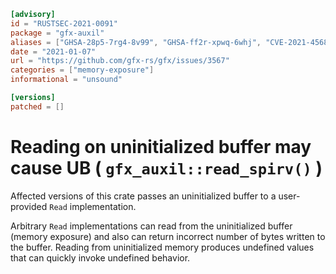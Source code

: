 ```toml
[advisory]
id = "RUSTSEC-2021-0091"
package = "gfx-auxil"
aliases = ["GHSA-28p5-7rg4-8v99", "GHSA-ff2r-xpwq-6whj", "CVE-2021-45689"]
date = "2021-01-07"
url = "https://github.com/gfx-rs/gfx/issues/3567"
categories = ["memory-exposure"]
informational = "unsound"

[versions]
patched = []
```

# Reading on uninitialized buffer may cause UB ( `gfx_auxil::read_spirv()` )

Affected versions of this crate passes an uninitialized buffer to a user-provided `Read` implementation.

Arbitrary `Read` implementations can read from the uninitialized buffer (memory exposure) and also can return incorrect number of bytes written to the buffer.
Reading from uninitialized memory produces undefined values that can quickly invoke undefined behavior.
